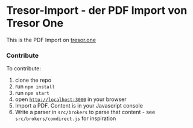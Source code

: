 # Tresor-Import - der PDF Import von Tresor One

This is the PDF Import on [tresor.one](https://tresor.one)

### Contribute

To contribute:

1. clone the repo
2. run `npm install`
3. run `npm start`
4. open [`http://localhost:3000`](http://localhost:3000) in your browser
5. Import a PDF. Content is in your Javascript console
6. Write a parser in `src/brokers` to parse that content - see `src/brokers/comdirect.js` for inspiration
